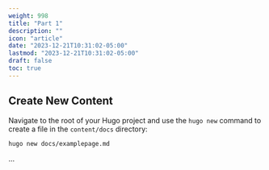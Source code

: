```yaml
---
weight: 998
title: "Part 1"
description: ""
icon: "article"
date: "2023-12-21T10:31:02-05:00"
lastmod: "2023-12-21T10:31:02-05:00"
draft: false
toc: true
---
```



## Create New Content

Navigate to the root of your Hugo project and use the `hugo new` command to create a file in the `content/docs` directory:

```shell
hugo new docs/examplepage.md
```
...